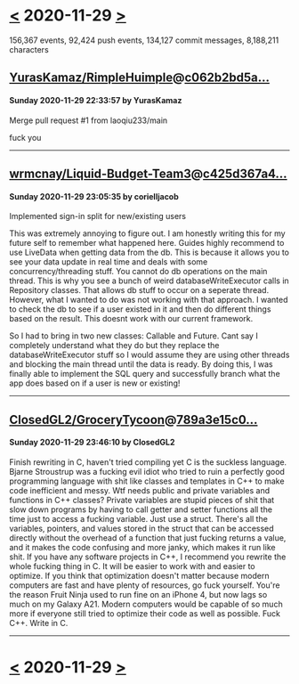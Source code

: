 # [<](2020-11-28.md) 2020-11-29 [>](2020-11-30.md)

156,367 events, 92,424 push events, 134,127 commit messages, 8,188,211 characters


## [YurasKamaz/RimpleHuimple](https://github.com/YurasKamaz/RimpleHuimple)@[c062b2bd5a...](https://github.com/YurasKamaz/RimpleHuimple/commit/c062b2bd5ad81e6010417f7c1d2ccad336f49029)
#### Sunday 2020-11-29 22:33:57 by YurasKamaz

Merge pull request #1 from laoqiu233/main

fuck you

---
## [wrmcnay/Liquid-Budget-Team3](https://github.com/wrmcnay/Liquid-Budget-Team3)@[c425d367a4...](https://github.com/wrmcnay/Liquid-Budget-Team3/commit/c425d367a4b77deac25eb5c72990ce3758f7140e)
#### Sunday 2020-11-29 23:05:35 by corielljacob

Implemented sign-in split for new/existing users

This was extremely annoying to figure out. I am honestly writing this for my future self to remember what happened here.
Guides highly recommend to use LiveData when getting data from the db. This is because it allows you to see your data update in real time and deals with some concurrency/threading stuff.
You cannot do db operations on the main thread. This is why you see a bunch of weird databaseWriteExecutor calls in Repository classes. That allows db stuff to occur on a seperate thread. However, what I wanted to do was not working with that approach. I wanted to check the db to see if a user existed in it and then do different things based on the result. This doesnt work with our current framework.

So I had to bring in two new classes: Callable and Future. Cant say I completely understand what they do but they replace the databaseWriteExecutor stuff so I would assume they are using other threads and blocking the main thread until the data is ready. By doing this, I was finally able to implement the SQL query and successfully branch what the app does based on if a user is new or existing!

---
## [ClosedGL2/GroceryTycoon](https://github.com/ClosedGL2/GroceryTycoon)@[789a3e15c0...](https://github.com/ClosedGL2/GroceryTycoon/commit/789a3e15c0196886fdb74df706a20ba94d1667ae)
#### Sunday 2020-11-29 23:46:10 by ClosedGL2

Finish rewriting in C, haven't tried compiling yet
C is the suckless language. Bjarne Stroustrup was a fucking evil idiot who
tried to ruin a perfectly good programming language with shit like
classes and templates in C++ to make code inefficient and messy. Wtf
needs public and private variables and functions in C++ classes? Private
variables are stupid pieces of shit that slow down programs by having to
call getter and setter functions all the time just to access a fucking variable.
Just use a struct. There's all the variables, pointers, and values
stored in the struct that can be accessed directly without the overhead
of a function that just fucking returns a value, and it makes the code
confusing and more janky, which makes it run like shit. If you have any
software projects in C++, I recommend you rewrite the whole fucking
thing in C. It will be easier to work with and easier to optimize. If
you think that optimization doesn't matter because modern computers are
fast and have plenty of resources, go fuck yourself. You're the reason
Fruit Ninja used to run fine on an iPhone 4, but now lags so much on my
Galaxy A21. Modern computers would be capable of so much more if
everyone still tried to optimize their code as well as possible. Fuck
C++. Write in C.

---

# [<](2020-11-28.md) 2020-11-29 [>](2020-11-30.md)


